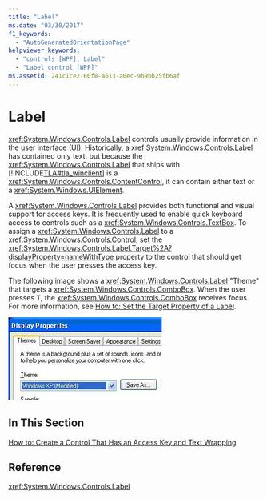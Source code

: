 ```yaml
---
title: "Label"
ms.date: "03/30/2017"
f1_keywords: 
  - "AutoGeneratedOrientationPage"
helpviewer_keywords: 
  - "controls [WPF], Label"
  - "Label control [WPF]"
ms.assetid: 241c1ce2-60f8-4613-a0ec-9b9bb25fb6af
---
```

# Label

<xref:System.Windows.Controls.Label> controls usually provide information in the user interface (UI).  Historically, a <xref:System.Windows.Controls.Label> has contained only text, but because the <xref:System.Windows.Controls.Label> that ships with [!INCLUDE[TLA#tla_winclient](../../../includes/tlasharptla-winclient-md.md)] is a <xref:System.Windows.Controls.ContentControl>, it can contain either text or a <xref:System.Windows.UIElement>.  
  
 A <xref:System.Windows.Controls.Label> provides both functional and visual support for access keys. It is frequently used to enable quick keyboard access to controls such as a <xref:System.Windows.Controls.TextBox>. To assign a <xref:System.Windows.Controls.Label> to a <xref:System.Windows.Controls.Control>, set the <xref:System.Windows.Controls.Label.Target%2A?displayProperty=nameWithType> property to the control that should get focus when the user presses the access key.  
  
 The following image shows a <xref:System.Windows.Controls.Label> "Theme" that targets a <xref:System.Windows.Controls.ComboBox>.  When the user presses <kbd>T</kbd>, the <xref:System.Windows.Controls.ComboBox> receives focus.  For more information, see [How to: Set the Target Property of a Label](/previous-versions/dotnet/netframework-3.5/ms752101(v=vs.90)).  
  
 ![Screenshot of Display Properties dialog showing labeled by usage.](./media/label/display-properties-labeled-by.png "LabeledBy")  
  
## In This Section  

 [How to: Create a Control That Has an Access Key and Text Wrapping](how-to-create-a-control-that-has-an-access-key-and-text-wrapping.md)  
  
## Reference  

 <xref:System.Windows.Controls.Label>
